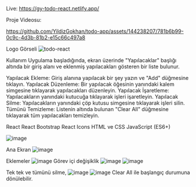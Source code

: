 Live:
https://gy-todo-react.netlify.app/

Proje Videosu:

https://github.com/YildizGokhan/todo-app/assets/144238207/781b6b99-0c9c-4d3b-81b2-e15c66c497a8




Logo Görseli
![todo-react](https://github.com/YildizGokhan/todo-app/assets/144238207/68fc8b25-3343-49c5-8d5b-0b814381fb73)




Kullanım
Uygulama başladığında, ekran üzerinde "Yapılacaklar" başlığı altında bir giriş alanı ve eklenmiş yapılacakları gösteren bir liste bulunur.

Yapılacak Ekleme: Giriş alanına yapılacak bir şey yazın ve "Add" düğmesine tıklayın.
Yapılacak Düzenleme: Bir yapılacak öğesinin yanındaki kalem simgesine tıklayarak yapılacakları düzenleyin.
Yapılacak İşaretleme: Yapılacakların yanındaki kutucuğa tıklayarak işleri işaretleyin.
Yapılacak Silme: Yapılacakların yanındaki çöp kutusu simgesine tıklayarak işleri silin.
Tümünü Temizleme: Listenin altında bulunan "Clear All" düğmesine tıklayarak tüm yapılacakları temizleyin.


React
React Bootstrap
React Icons
HTML ve CSS
JavaScript (ES6+)

![image](https://github.com/YildizGokhan/todo-app/assets/144238207/d5180956-5ad4-404f-aef3-ae41c38a8958)

Ana Ekran
![image](https://github.com/YildizGokhan/todo-app/assets/144238207/581d482c-9b73-45c3-8ac0-b848b7dd9638)

Eklemeler
![image](https://github.com/YildizGokhan/todo-app/assets/144238207/13179832-b181-4bd4-885f-b9e1c565c23c)
 Görev içi değişiklik
 ![image](https://github.com/YildizGokhan/todo-app/assets/144238207/bb8ae1d8-8896-4e3e-b179-3d2b59ed1177)
![image](https://github.com/YildizGokhan/todo-app/assets/144238207/9f41c49b-b179-486f-9124-2a6e6d2a0158)

Tek tek ve tümünü silme,
![image](https://github.com/YildizGokhan/todo-app/assets/144238207/1876f8fe-4bd5-420a-9415-593b1491c027)
![image](https://github.com/YildizGokhan/todo-app/assets/144238207/0aa6172d-3941-497b-8149-d79e58bbe6fe)
Clear All ile başlangıç durumuna dönülebilir.










